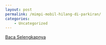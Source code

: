 ```yaml
---
layout: post
permalink: /mimpi-mobil-hilang-di-parkiran/
categories:
    - Uncategorized
---
```


[Baca Selengkapnya](/02)